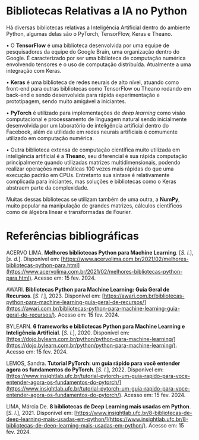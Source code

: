# Bibliotecas Relativas a IA no Python

Há diversas bibliotecas relativas a Inteligência Artificial dentro do ambiente Python, algumas delas são o PyTorch, TensorFlow, Keras e Theano.

• O  **TensorFlow**  é uma biblioteca desenvolvida por uma equipe de pesquisadores da equipe do Google Brain, uma organização dentro do Google. É caracterizado por ser uma biblioteca de computação numérica envolvendo tensores e o uso de computação distribuída. Atualmente a uma integração com Keras.

• **Keras**  é uma biblioteca de redes neurais de alto nível, atuando como front-end para outras bibliotecas como TensorFlow ou Theano rodando em back-end e sendo desenvolvida para rápida experimentação e prototipagem, sendo muito amigável a iniciantes.

• **PyTorch**  é utilizado para implementações de  _deep learning_  como visão computacional e processamento de linguagem natural sendo inicialmente desenvolvida por um laboratório de inteligência artificial dentro do Facebook, além da utilidade em redes neurais artificiais é comumente utilizado em computação numérica.

• Outra biblioteca extensa de computação científica muito utilizada em inteligência artificial é a  **Theano**, seu diferencial é sua rápida computação principalmente quando utilizadas matrizes multidimensionais, podendo realizar operações matemáticas 100 vezes mais rápidas do que uma execução padrão em CPUs. Entretanto sua sintaxe é relativamente complicada para iniciantes, mas soluções e bibliotecas como o Keras abstraem parte da complexidade.

Muitas dessas bibliotecas se utilizam também de uma outra, a  **NumPy**, muito popular na manipulação de grandes matrizes, cálculos científicos como de álgebra linear e transformadas de Fourier.

# Referências bibliográficas

ACERVO LIMA.  **Melhores bibliotecas Python para Machine Learning**. [_S. l._], [_s. d._]. Disponível em:  [https://www.acervolima.com.br/2021/02/melhores-bibliotecas-python-para.html](https://www.acervolima.com.br/2021/02/melhores-bibliotecas-python-para.html). Acesso em: 15 fev. 2024.

AWARI. **Bibliotecas Python para Machine Learning: Guia Geral de Recursos**. [_S. l._], 2023. Disponível em:  [https://awari.com.br/bibliotecas-python-para-machine-learning-guia-geral-de-recursos/](https://awari.com.br/bibliotecas-python-para-machine-learning-guia-geral-de-recursos/). Acesso em: 15 fev. 2024.

BYLEARN.  **6 frameworks e bibliotecas Python para Machine Learning e Inteligência Artificial**. [_S. l._], 2020. Disponível em:  [https://dojo.bylearn.com.br/python/python-para-machine-learning/](https://dojo.bylearn.com.br/python/python-para-machine-learning/). Acesso em: 15 fev. 2024.

LEMOS, Sandra.  **Tutorial PyTorch: um guia rápido para você entender agora os fundamentos do PyTorch**. [_S. l._], 2022. Disponível em:  [https://www.insightlab.ufc.br/tutorial-pytorch-um-guia-rapido-para-voce-entender-agora-os-fundamentos-do-pytorch/](https://www.insightlab.ufc.br/tutorial-pytorch-um-guia-rapido-para-voce-entender-agora-os-fundamentos-do-pytorch/). Acesso em: 15 fev. 2024.

LIMA, Márcia De.  **8 bibliotecas de Deep Learning mais usadas em Python**. [_S. l._], 2021. Disponível em:  [https://www.insightlab.ufc.br/8-bibliotecas-de-deep-learning-mais-usadas-em-python/](https://www.insightlab.ufc.br/8-bibliotecas-de-deep-learning-mais-usadas-em-python/). Acesso em: 15 fev. 2024.
